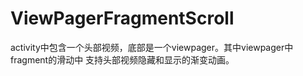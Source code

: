 # ViewPagerFragmentScroll
activity中包含一个头部视频，底部是一个viewpager。其中viewpager中fragment的滑动中 支持头部视频隐藏和显示的渐变动画。
